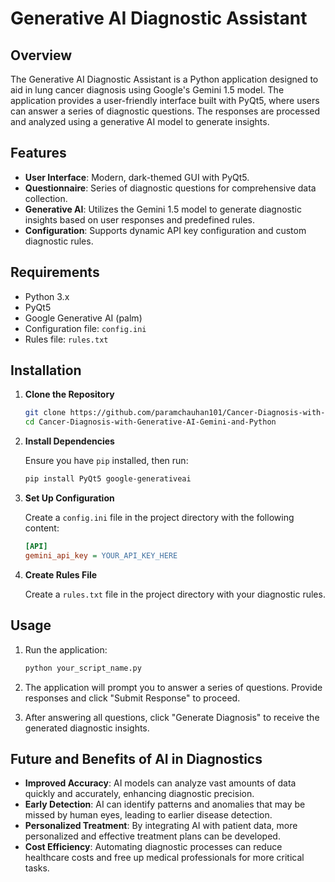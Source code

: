 # Generative AI Diagnostic Assistant

## Overview

The Generative AI Diagnostic Assistant is a Python application designed to aid in lung cancer diagnosis using Google's Gemini 1.5 model. The application provides a user-friendly interface built with PyQt5, where users can answer a series of diagnostic questions. The responses are processed and analyzed using a generative AI model to generate insights.

## Features

- **User Interface**: Modern, dark-themed GUI with PyQt5.
- **Questionnaire**: Series of diagnostic questions for comprehensive data collection.
- **Generative AI**: Utilizes the Gemini 1.5 model to generate diagnostic insights based on user responses and predefined rules.
- **Configuration**: Supports dynamic API key configuration and custom diagnostic rules.

## Requirements

- Python 3.x
- PyQt5
- Google Generative AI (palm)
- Configuration file: `config.ini`
- Rules file: `rules.txt`

## Installation

1. **Clone the Repository**

    ```bash
    git clone https://github.com/paramchauhan101/Cancer-Diagnosis-with-Generative-AI-Gemini-and-Python.git
    cd Cancer-Diagnosis-with-Generative-AI-Gemini-and-Python
    ```

2. **Install Dependencies**

    Ensure you have `pip` installed, then run:

    ```bash
    pip install PyQt5 google-generativeai
    ```

3. **Set Up Configuration**

    Create a `config.ini` file in the project directory with the following content:

    ```ini
    [API]
    gemini_api_key = YOUR_API_KEY_HERE
    ```

4. **Create Rules File**

    Create a `rules.txt` file in the project directory with your diagnostic rules.

## Usage

1. Run the application:

    ```bash
    python your_script_name.py
    ```

2. The application will prompt you to answer a series of questions. Provide responses and click "Submit Response" to proceed.

3. After answering all questions, click "Generate Diagnosis" to receive the generated diagnostic insights.

## Future and Benefits of AI in Diagnostics

- **Improved Accuracy**: AI models can analyze vast amounts of data quickly and accurately, enhancing diagnostic precision.
- **Early Detection**: AI can identify patterns and anomalies that may be missed by human eyes, leading to earlier disease detection.
- **Personalized Treatment**: By integrating AI with patient data, more personalized and effective treatment plans can be developed.
- **Cost Efficiency**: Automating diagnostic processes can reduce healthcare costs and free up medical professionals for more critical tasks.
